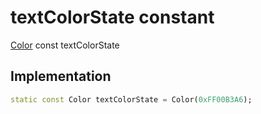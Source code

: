


# textColorState constant






[Color](https://api.flutter.dev/flutter/dart-ui/Color-class.html) const textColorState
  







## Implementation

```dart
static const Color textColorState = Color(0xFF00B3A6);


```







